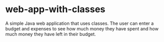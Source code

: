 # web-app-with-classes
A simple Java web application that uses classes. The user can enter a budget and expenses to see how much money they have spent 
and how much money they have left in their budget. 
